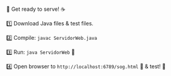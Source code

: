 🚀 Get ready to serve! ☕️

1️⃣ Download Java files & test files.

2️⃣ Compile: `javac ServidorWeb.java`

3️⃣ Run: `java ServidorWeb` 🚦

4️⃣ Open browser to `http://localhost:6789/sog.html` 🎉 & test! 🧪
